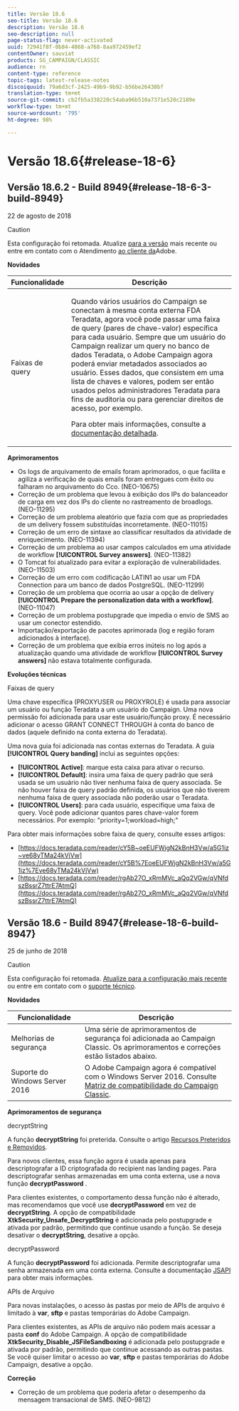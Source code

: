 ```yaml
---
title: Versão 18.6
seo-title: Versão 18.6
description: Versão 18.6
seo-description: null
page-status-flag: never-activated
uuid: 72941f8f-0b84-4868-a768-8aa972459ef2
contentOwner: sauviat
products: SG_CAMPAIGN/CLASSIC
audience: rn
content-type: reference
topic-tags: latest-release-notes
discoiquuid: 79a6d3cf-2425-49b9-9b92-b56be26438bf
translation-type: tm+mt
source-git-commit: cb2fb5a338220c54aba96b510a7371e520c2189e
workflow-type: tm+mt
source-wordcount: '795'
ht-degree: 98%

---
```



# Versão 18.6{#release-18-6}

## Versão 18.6.2 - Build 8949{#release-18-6-3-build-8949}

22 de agosto de 2018

>[!CAUTION]
>
>Esta configuração foi retomada. Atualize [para a versão](../../production/using/build-upgrade.md) mais recente ou entre em contato com o Atendimento [ao cliente da](https://helpx.adobe.com/br/enterprise/admin-guide.html/enterprise/using/support-for-experience-cloud.ug.html)Adobe.

**Novidades**

<table> 
 <thead> 
  <tr> 
   <th> Funcionalidade<br /> </th> 
   <th> Descrição<br /> </th> 
  </tr> 
 </thead> 
 <tbody> 
  <tr> 
   <td> Faixas de query<br /> </td> 
   <td> <p>Quando vários usuários do Campaign se conectam à mesma conta externa FDA Teradata, agora você pode passar uma faixa de query (pares de chave-valor) específica para cada usuário. Sempre que um usuário do Campaign realizar um query no banco de dados Teradata, o Adobe Campaign agora poderá enviar metadados associados ao usuário. Esses dados, que consistem em uma lista de chaves e valores, podem ser então usados pelos administradores Teradata para fins de auditoria ou para gerenciar direitos de acesso, por exemplo.</p><p>Para obter mais informações, consulte a <a href="../../installation/using/external-accounts.md">documentação detalhada</a>.</p> </td>
  </tr> 
 </tbody> 
</table>

**Aprimoramentos**

* Os logs de arquivamento de emails foram aprimorados, o que facilita e agiliza a verificação de quais emails foram entregues com êxito ou falharam no arquivamento do Cco. (NEO-10675)
* Correção de um problema que levou à exibição dos IPs do balanceador de carga em vez dos IPs do cliente no rastreamento de broadlogs. (NEO-11295)
* Correção de um problema aleatório que fazia com que as propriedades de um delivery fossem substituídas incorretamente. (NEO-11015)
* Correção de um erro de sintaxe ao classificar resultados da atividade de enriquecimento. (NEO-11394)
* Correção de um problema ao usar campos calculados em uma atividade de workflow **[!UICONTROL Survey answers]**. (NEO-11382)
* O Tomcat foi atualizado para evitar a exploração de vulnerabilidades. (NEO-11503)
* Correção de um erro com codificação LATIN1 ao usar um FDA Connection para um banco de dados PostgreSQL. (NEO-11299)
* Correção de um problema que ocorria ao usar a opção de delivery **[!UICONTROL Prepare the personalization data with a workflow]**. (NEO-11047)
* Correção de um problema postupgrade que impedia o envio de SMS ao usar um conector estendido.
* Importação/exportação de pacotes aprimorada (log e região foram adicionados à interface).
* Correção de um problema que exibia erros inúteis no log após a atualização quando uma atividade de workflow **[!UICONTROL Survey answers]** não estava totalmente configurada.

**Evoluções técnicas**

Faixas de query

Uma chave específica (PROXYUSER ou PROXYROLE) é usada para associar um usuário ou função Teradata a um usuário do Campaign. Uma nova permissão foi adicionada para usar este usuário/função proxy. É necessário adicionar o acesso GRANT CONNECT THROUGH à conta do banco de dados (aquele definido na conta externa do Teradata).

Uma nova guia foi adicionada nas contas externas do Teradata. A guia **[!UICONTROL Query banding]** inclui as seguintes opções:

* **[!UICONTROL Active]**: marque esta caixa para ativar o recurso.
* **[!UICONTROL Default]**: insira uma faixa de query padrão que será usada se um usuário não tiver nenhuma faixa de query associada. Se não houver faixa de query padrão definida, os usuários que não tiverem nenhuma faixa de query associada não poderão usar o Teradata.
* **[!UICONTROL Users]**: para cada usuário, especifique uma faixa de query. Você pode adicionar quantos pares chave-valor forem necessários. Por exemplo: &quot;priority=1;workload=high;&quot;

Para obter mais informações sobre faixa de query, consulte esses artigos:

* [https://docs.teradata.com/reader/cY5B~oeEUFWjgN2kBnH3Vw/a5G1iz~ve68yTMa24kVjVw](https://docs.teradata.com/reader/cY5B%7EoeEUFWjgN2kBnH3Vw/a5G1iz%7Eve68yTMa24kVjVw)
* [https://docs.teradata.com/reader/rgAb27O_xRmMVc_aQq2VGw/qVNfdszBssrZ7ttrE7AtmQ](https://docs.teradata.com/reader/rgAb27O_xRmMVc_aQq2VGw/qVNfdszBssrZ7ttrE7AtmQ)

## Versão 18.6 - Build 8947{#release-18-6-build-8947}

25 de junho de 2018

>[!CAUTION]
>
>Esta configuração foi retomada. [Atualize para a configuração mais recente](../../production/using/build-upgrade.md) ou entre em contato com o [suporte técnico](https://helpx.adobe.com/br/enterprise/admin-guide.html/enterprise/using/support-for-experience-cloud.ug.html).

**Novidades**

<table> 
 <thead> 
  <tr> 
   <th> Funcionalidade<br /> </th> 
   <th> Descrição<br /> </th> 
  </tr> 
 </thead> 
 <tbody> 
  <tr> 
   <td> Melhorias de segurança<br /> </td> 
   <td> Uma série de aprimoramentos de segurança foi adicionada ao Campaign Classic. Os aprimoramentos e correções estão listados abaixo.<br /> </td> 
  </tr> 
  <tr> 
   <td> Suporte do Windows Server 2016<br /> </td> 
   <td> O Adobe Campaign agora é compatível com o Windows Server 2016. Consulte <a href="https://helpx.adobe.com/br/campaign/kb/compatibility-matrix.html">Matriz de compatibilidade do Campaign Classic</a>.<br /> </td> 
  </tr> 
 </tbody> 
</table>

**Aprimoramentos de segurança**

decryptString

A função **decryptString** foi preterida. Consulte o artigo [Recursos Preteridos e Removidos](https://helpx.adobe.com/br/campaign/kb/deprecated-and-removed-features.html).

Para novos clientes, essa função agora é usada apenas para descriptografar a ID criptografada do recipient nas landing pages. Para descriptografar senhas armazenadas em uma conta externa, use a nova função **decryptPassword** .

Para clientes existentes, o comportamento dessa função não é alterado, mas recomendamos que você use **decryptPassword** em vez de **decryptString**. A opção de compatibilidade **XtkSecurity_Unsafe_DecryptString** é adicionada pelo postupgrade e ativada por padrão, permitindo que continue usando a função. Se deseja desativar o **decryptString**, desative a opção.

decryptPassword

A função **decryptPassword** foi adicionada. Permite descriptografar uma senha armazenada em uma conta externa. Consulte a documentação [JSAPI](https://helpx.adobe.com/br/campaign/kb/compatibility-matrix.html) para obter mais informações.

APIs de Arquivo

Para novas instalações, o acesso às pastas por meio de APIs de arquivo é limitado à **var**, **sftp** e pastas temporárias do Adobe Campaign.

Para clientes existentes, as APIs de arquivo não podem mais acessar a pasta **conf** do Adobe Campaign. A opção de compatibilidade **XtkSecurity_Disable_JSFileSandboxing** é adicionada pelo postupgrade e ativada por padrão, permitindo que continue acessando as outras pastas. Se você quiser limitar o acesso ao **var**, **sftp** e pastas temporárias do Adobe Campaign, desative a opção.

**Correção**

* Correção de um problema que poderia afetar o desempenho da mensagem transacional de SMS. (NEO-9812)
